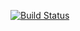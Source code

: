 
[![Build Status](https://dev.azure.com/Cogno-Harmonic-AIMLSolutions/Agile%20Project/_apis/build/status%2FCogno-Harmonic-AIML-Solutions.gitapp?branchName=master)](https://dev.azure.com/Cogno-Harmonic-AIMLSolutions/Agile%20Project/_build/latest?definitionId=8&branchName=master)
